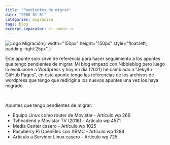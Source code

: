 ```yaml
---
title: "Pendientes de migrar"
date: "2000-01-01"
categories: migración
tags: blog
excerpt_separator: <!--more-->
---
```


![Logo Migración](/assets/img/posts/logo-migrate.svg){: width="150px" height="150px" style="float:left; padding-right:25px" } 

Este apunte solo sirve de referencia para hacer seguimiento a los apuntes que tengo pendientes de migrar. Mi blog empezó con Nibbleblog pero luego lo evolucioné a Wordpress y hoy en día (2021) he cambiado a "Jekyll + GitHub Pages", en este apunte tengo las referencias de los archivos de wordpress que tengo que redirigir a los nuevos apuntes una vez los haya migrado. 

<br clear="left"/>
<!--more-->

Apuntes que tengo pendientes de migrar: 

* Equipo Linux como router de Movistar - Artículo wp 266
* Tvheadend y Movistar TV (2016) - Articulo wp 4571
* Media Center casero - Artículo wp 1025
* Raspberry Pi OpenElec con XBMC - Artículo wp 1284
* Artículo a Servidor Linux casero - Artículo wp 725
